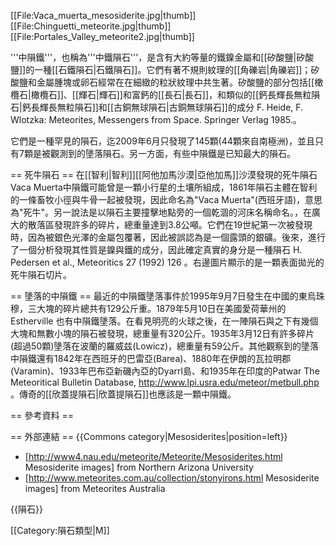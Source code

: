 [[File:Vaca_muerta_mesosiderite.jpg|thumb]]
[[File:Chinguetti_meteorite.jpg|thumb]]
[[File:Portales_Valley_meteorite2.jpg|thumb]]

'''中隕鐵'''，也稱為'''中鐵隕石'''，是含有大約等量的鐵鎳金屬和[[矽酸鹽|矽酸鹽]]的一種[[石鐵隕石|石鐵隕石]]。它們有著不規則紋理的[[角礫岩|角礫岩]]；矽酸鹽和金屬腫塊或卵石經常在在細緻的粒狀紋理中共生著。矽酸鹽的部分包括[[橄欖石|橄欖石]]、[[輝石|輝石]]和富鈣的[[長石|長石]]，和類似的[[鈣長輝長無粒隕石|鈣長輝長無粒隕石]]和[[古銅無球隕石|古銅無球隕石]]的成分<ref> F. Heide, F. Wlotzka: Meteorites, Messengers from Space. Springer Verlag 1985.</ref>。

它們是一種罕見的隕石，迄2009年6月只發現了145顆(44顆來自南極洲)，並且只有7顆是被觀測到的墬落隕石。另一方面，有些中隕鐵是已知最大的隕石。

== 死牛隕石 ==
在[[智利|智利]][[阿他加馬沙漠|亞他加馬]]沙漠發現的死牛隕石<ref>Vaca Muerta中隕鐵可能曾是一顆小行星的土壤所組成，1861年隕石主體在智利的一條畜牧小徑與牛骨一起被發現，因此命名為"Vaca Muerta"(西班牙語)，意思為"死牛"。另一說法是以隕石主要撞擊地點旁的一個乾涸的河床名稱命名。</ref>，在廣大的散落區發現許多的碎片，總重量達到3.8公噸。它們在19世紀第一次被發現時，因為被銀色光澤的金屬包覆著，因此被誤認為是一個露頭的銀礦。後來，進行了一個分析發現其性質是鎳與鐵的成分，因此確定真實的身分是一種隕石<ref> H. Pedersen et al., Meteoritics 27 (1992) 126 </ref>。右邊圖片顯示的是一顆表面拋光的死牛隕石切片。

== 墬落的中隕鐵 ==
最近的中隕鐵墬落事件於1995年9月7日發生在中國的東烏珠穆，三大塊的碎片總共有129公斤重。1879年5月10日在美國愛荷華州的Estherville 也有中隕鐵墬落。在看見明亮的火球之後，在一陣隕石與之下有幾個大塊和無數小塊的隕石被發現，總重量有320公斤。1935年3月12日有許多碎片(超過50顆)墬落在波蘭的羅威兹(Lowicz)，總重量有59公斤。其他觀察到的墬落中隕鐵還有1842年在西班牙的巴雷亞(Barea)、1880年在伊朗的瓦拉明郡(Varamin)、1933年巴布亞新磯內亞的Dyarrl島、和1935年在印度的Patwar<ref> The Meteoritical Bulletin Database, http://www.lpi.usra.edu/meteor/metbull.php </ref>。傳奇的[[欣蓋提隕石|欣蓋提隕石]]也應該是一顆中隕鐵。

== 參考資料 ==
<references/>

== 外部連結 ==
{{Commons category|Mesosiderites|position=left}}
* [http://www4.nau.edu/meteorite/Meteorite/Mesosiderites.html Mesosiderite images] from Northern Arizona University
* [http://www.meteorites.com.au/collection/stonyirons.html Mesosiderite images] from Meteorites Australia

{{隕石}}

[[Category:隕石類型|M]]